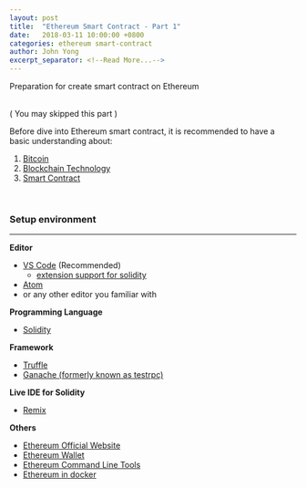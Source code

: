 ```yaml
---
layout: post
title:  "Ethereum Smart Contract - Part 1"
date:   2018-03-11 10:00:00 +0800
categories: ethereum smart-contract
author: John Yong
excerpt_separator: <!--Read More...-->
---
```


Preparation for create smart contract on Ethereum
<!--Read More...-->

<br />
&#40; You may skipped this part &#41;

Before dive into Ethereum smart contract, it is recommended to have a basic understanding about:
1. [Bitcoin](https://bitcoin.org/en/)
2. [Blockchain Technology](https://en.wikipedia.org/wiki/Blockchain)
3. [Smart Contract](https://en.wikipedia.org/wiki/Smart_contract)

<br />

### Setup environment
------

**Editor**
* [VS Code](https://code.visualstudio.com/) &#40;Recommended&#41;
    * [extension support for solidity](https://marketplace.visualstudio.com/items?itemName=JuanBlanco.solidity)
* [Atom](https://atom.io/)
* or any other editor you familiar with

**Programming Language**
* [Solidity](https://solidity.readthedocs.io/en/v0.4.20/)

**Framework**
* [Truffle](http://truffleframework.com/)
* [Ganache &#40;formerly known as testrpc&#41;](http://truffleframework.com/ganache/)

**Live IDE for Solidity**
* [Remix](https://remix.ethereum.org/)

**Others**
* [Ethereum Official Website](https://ethereum.org)
* [Ethereum Wallet](https://github.com/ethereum/mist/releases)
* [Ethereum Command Line Tools](https://ethereum.org/cli)
* [Ethereum in docker](https://github.com/ethereum/go-ethereum/wiki/Running-in-Docker)